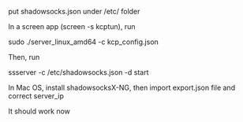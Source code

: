 
put shadowsocks.json under /etc/ folder


In a screen app (screen -s kcptun), run

sudo ./server_linux_amd64 -c kcp_config.json


Then, run

ssserver -c /etc/shadowsocks.json -d start


In Mac OS, install shadowsocksX-NG, then import export.json file
and correct server_ip


It should work now
